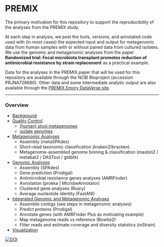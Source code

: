 # PREMIX
The primary motivation for this repository to support the reproducibility of the analyses from the PREMIX study.

At each step in analysis, we post the tools, versions, and annotated code used with (in most cases) the expected input and output for metagenomic data from human samples with or without paired data from cultured isolates. We use the genomic and metagenomic analyses from the paper **Randomized trial: Fecal microbiota transplant promotes reduction of antimicrobial resistance by strain replacement** as a practical example. 

Data for the analyses in the PREMIX paper that will be used for this repository are available through the NCBI Bioproject (accession PRJNA728680). Other data and some intermediate analytic output are also available through the [PREMIX Emory DataVerse site](https://doi.org/10.15139/S3/GCV41M).

---

### Overview
- [Background](docs/background.md)
- [Quality Control](docs/quality-control.md)
  - [(human) stool metagenomes](docs/quality-control.md#(Human)-Metagenomes)
  - [isolate genomes](docs/quality-control.md#isolate-genomes)
- [Metagenomic Analyses](docs/metagenomic-analyses.md)
  - Assembly (metaSPAdes)
  - Short-read taxonomic classification (kraken2/bracken)
  - Metagenome-assembled genome binning & classification (maxbin2 / metabat2 / DASTool / gtdbtk)
- [Genomic Analyses](docs/genomic-analyses.md)
  - Assembly (SPAdes)
  - Gene prediction (Prodigal)
  - Antimicrobial resistance genes analyses (AMRFinder)
  - Annotation (prokka | MicrobeAnnotator)
  - Clustered gene analyses (Roary)
  - Average nucleotide identity (FastANI)
- [Integrated Genomic and Metagenomic Analyses](docs/integrated-analyses.md)  
  - Assemble contigs (see steps in metagenomic analyses)
  - Predict proteins (Prodigal)
  - Annotate genes (with AMRFinder Plus as motivating example)
  - Map metagenome reads vs reference (Bowtie2)
  - Filter reads and estimate coverage and diversity statistics (inStrain)
- [Visualization](docs/vizualization.md)

[![DOI](https://zenodo.org/badge/245862902.svg)](https://zenodo.org/badge/latestdoi/245862902)
